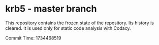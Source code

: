 # krb5 - master branch

This repository contains the frozen state of the repository.
Its history is cleared. It is used only for static code
analysis with Codacy.

Commit Time: 1734468519